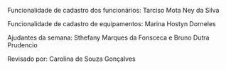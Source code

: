 Funcionalidade de cadastro dos funcionários: Tarciso Mota Ney da Silva

Funcionalidade de cadastro de equipamentos: Marina Hostyn Dorneles

Ajudantes da semana: Sthefany Marques da Fonsceca e Bruno Dutra Prudencio

Revisado por: Carolina de Souza Gonçalves
